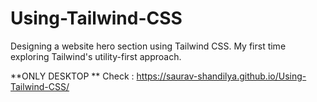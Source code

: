 # Using-Tailwind-CSS
Designing a website hero section using Tailwind CSS. My first time exploring Tailwind's utility-first approach.

**ONLY DESKTOP **
Check :  https://saurav-shandilya.github.io/Using-Tailwind-CSS/
